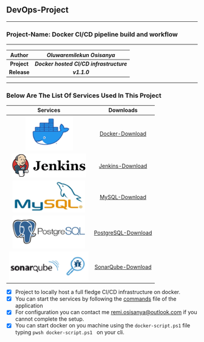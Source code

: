 ## DevOps-Project ##
--------------------

### Project-Name: Docker CI/CD pipeline build and workflow ###
--------------------------------------------------------------


| Author  |  *Oluwaremilekun Osisanya* |
|:-------:| :---------:|
| **Project** |  ***Docker hosted CI/CD infrastructure*** |
| **Release** |  ***v1.1.0*** | 

---------------------------------------------------------------

### Below Are The List Of Services Used In This Project ### 

|        Services                     | Downloads   |
| :---------------------------------: | :-------------: |
| ![Docker](./asset/docker-reimg.png) | [Docker-Download](https://www.docker.com/products/docker-desktop/) |
| ![Jenkins](./asset/jenkins.png) | [Jenkins-Download](https://www.jenkins.io) |
| ![MySQL](./asset/mysql.png) | [MySQL-Download](https://dev.mysql.com/downloads/) |
| ![PostgreSQL](./asset/postgresSQL.png) | [PostgreSQL-Download](https://www.postgresql.org/download/) |
| ![SonarQube](./asset/sonarqube.png) | [SonarQube-Download](https://www.sonarsource.com/products/sonarqube/downloads/) |


- [X] Project to locally host a full fledge CI/CD infrastructure on docker.
- [x] You can start the services by following the [commands](./commands.md) file of the application
- [x] For configuration you can contact me <remi.osisanya@outlook.com> if you cannot complete the setup.
- [x] You can start docker on you machine using the `docker-script.ps1` file typing `pwsh docker-script.ps1 ` on your cli.
